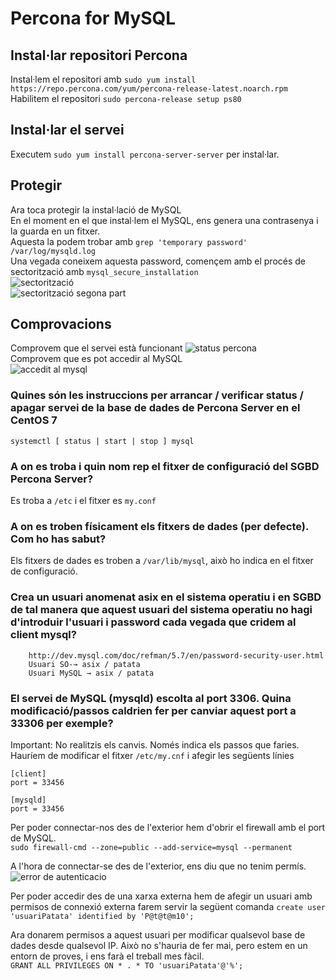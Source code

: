 # Percona for MySQL
## Instal·lar repositori Percona
Instal·lem el repositori amb ```sudo yum install https://repo.percona.com/yum/percona-release-latest.noarch.rpm```<br>
Habilitem el repositori ```sudo percona-release setup ps80```
## Instal·lar el servei
Executem ```sudo yum install percona-server-server``` per instal·lar.

## Protegir 
Ara toca protegir la instal·lació de MySQL<br>
En el moment en el que instal·lem el MySQL, ens genera una contrasenya i la guarda en un fitxer.<br>
Aquesta la podem trobar amb ```grep 'temporary password' /var/log/mysqld.log```<br>
Una vegada coneixem aquesta password, començem amb el procés de sectorització amb ```mysql_secure_installation```<br>
![sectorització](https://i.imgur.com/Sdrn8rO.png)<br>
![sectorització segona part](https://i.imgur.com/jPNA19Q.png)<br>

## Comprovacions
Comprovem que el servei està funcionant
![status percona](https://i.imgur.com/CqukLNy.png)<br>
Comprovem que es pot accedir al MySQL<br>
![accedit al mysql](https://i.imgur.com/0JZ38fC.png)

### Quines són les instruccions per arrancar / verificar status / apagar servei de la base de dades de Percona Server en el CentOS 7<br>
```systemctl [ status | start | stop ] mysql```
### A on es troba i quin nom rep el fitxer de configuració del SGBD Percona Server?<br>
Es troba a ```/etc``` i el fitxer es ```my.conf```
### A on es troben físicament els fitxers de dades (per defecte). Com ho has sabut?<br>
Els fitxers de dades es troben a ```/var/lib/mysql```, això ho indica en el fitxer de configuració.
### Crea un usuari anomenat asix en el sistema operatiu i en SGBD de tal manera que aquest usuari del sistema operatiu no hagi d'introduir l'usuari i password cada vegada que cridem al client mysql?
		http://dev.mysql.com/doc/refman/5.7/en/password-security-user.html
		Usuari SO-→ asix / patata
		Usuari MySQL → asix / patata

### El servei de MySQL (mysqld) escolta al port 3306. Quina modificació/passos caldrien fer per canviar aquest port a 33306 per exemple? 
Important: No realitzis els canvis. Només indica els passos que faries.
Hauríem de modificar el fitxer ```/etc/my.cnf``` i afegir les següents línies<br>
```
[client]
port = 33456

[mysqld]
port = 33456
```
Per poder connectar-nos des de l'exterior hem d'obrir el firewall amb el port de MySQL.<br>
```sudo firewall-cmd --zone=public --add-service=mysql --permanent```

A l'hora de connectar-se des de l'exterior, ens diu que no tenim permís.
![error de autenticacio](https://i.imgur.com/7I8sMmu.png)<br>

Per poder accedir des de una xarxa externa hem de afegir un usuari amb permisos de
connexió externa farem servir la següent comanda
```create user 'usuariPatata' identified by 'P@t@t@m10';```


Ara donarem permisos a aquest usuari per modificar qualsevol base de dades desde qualsevol IP. Això no s'hauria de fer mai, pero estem en un entorn de proves, i ens farà el treball mes fàcil.<br>
```GRANT ALL PRIVILEGES ON * . * TO 'usuariPatata'@'%';```
